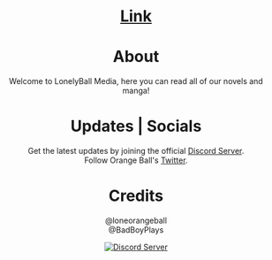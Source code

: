 <div align="center">
<h1><a href="https://novels-production.up.railway.app/home" target="_blank">Link</a><h1>
  <h1>About</h1>
  <p>Welcome to LonelyBall Media, here you can read all of our novels and manga!</p>
  <h1>Updates | Socials</h1>
  <p>Get the latest updates by joining the official <a href="https://discord.gg/j3YamACwPu" target="_blank">Discord Server</a>.
  </br>
  Follow Orange Ball's <a href="https://mobile.twitter.com/LoneOrangeBall" target="_blank">Twitter</a>.
  </p>
  <h1>Credits</h1>
  <p>
  @loneorangeball
  </br>
  @BadBoyPlays
  </p>
  <p>
  <a href="https://discord.gg/j3YamACwPu" target="_blank"> 
    <img src="https://discord.com/api/guilds/760641617136320522/widget.png?style=banner2" alt="Discord Server">
  </a>
</p>
